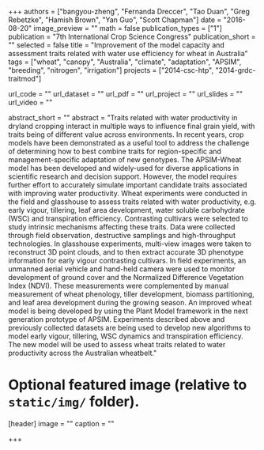 +++
authors = ["bangyou-zheng", "Fernanda Dreccer", "Tao Duan", "Greg Rebetzke", "Hamish Brown", "Yan Guo", "Scott Chapman"]
date = "2016-08-20"
image_preview = ""
math = false
publication_types = ["1"]
publication = "7th International Crop Science Congress"
publication_short = ""
selected = false
title = "Improvement of the model capacity and assessment traits related with water use efficiency for wheat in Australia"
tags = ["wheat", "canopy", "Australia", "climate", "adaptation", "APSIM", "breeding", "nitrogen", "irrigation"]
projects = ["2014-csc-htp", "2014-grdc-traitmod"]

url_code = ""
url_dataset = ""
url_pdf = ""
url_project = ""
url_slides = ""
url_video = ""

abstract_short = ""
abstract = "Traits related with water productivity in dryland cropping interact in multiple ways to influence final grain yield, with traits being of different value across environments. In recent years, crop models have been demonstrated as a useful tool to address the challenge of determining how to best combine traits for region-specific and management-specific adaptation of new genotypes. The APSIM-Wheat model has been developed and widely-used for diverse applications in scientific research and decision support. However, the model requires further effort to accurately simulate important candidate traits associated with improving water productivity. Wheat experiments were conducted in the field and glasshouse to assess traits related with water productivity, e.g. early vigour, tillering, leaf area development, water soluble carbohydrate (WSC) and transpiration efficiency. Contrasting cultivars were selected to study intrinsic mechanisms affecting these traits. Data were collected through field observation, destructive samplings and high-throughput technologies. In glasshouse experiments, multi-view images were taken to reconstruct 3D point clouds, and to then extract accurate 3D phenotype information for early vigour contrasting cultivars. In field experiments, an unmanned aerial vehicle and hand-held camera were used to monitor development of ground cover and the Normalized Difference Vegetation Index (NDVI). These measurements were complemented by manual measurement of wheat phenology, tiller development, biomass partitioning, and leaf area development during the growing season. An improved wheat model is being developed by using the Plant Model framework in the next generation prototype of APSIM. Experiments described above and previously collected datasets are being used to develop new algorithms to model early vigour, tillering, WSC dynamics and transpiration efficiency. The new model will be used to assess wheat traits related to water productivity across the Australian wheatbelt."


# Optional featured image (relative to `static/img/` folder).
[header]
image = ""
caption = ""

+++
